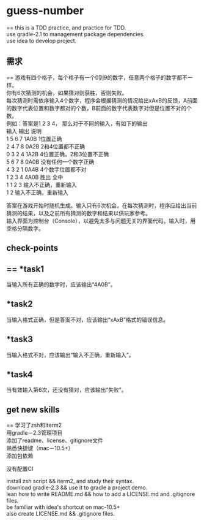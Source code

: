 # guess-number  
==
this is a TDD practice, and practice for TDD.  
use gradle-2.1 to management package dependencies.  
use idea to develop project.  

## 需求  
==
游戏有四个格子，每个格子有一个0到9的数字，任意两个格子的数字都不一样。  
你有6次猜测的机会，如果猜对则获胜，否则失败。  
每次猜测时需依序输入4个数字，程序会根据猜测的情况给出xAxB的反馈，A前面的数字代表位置和数字都对的个数，B前面的数字代表数字对但是位置不对的个数。  
例如：答案是1 2 3 4， 那么对于不同的输入，有如下的输出  
输入	    输出	    说明  
1 5 6 7	1A0B	1位置正确  
2 4 7 8	0A2B	2和4位置都不正确  
0 3 2 4	1A2B	4位置正确，2和3位置不正确  
5 6 7 8	0A0B	没有任何一个数字正确  
4 3 2 1	0A4B	4个数字位置都不对  
1 2 3 4	4A0B	胜出 全中  
1 1 2 3 输入不正确，重新输入  
1 2     输入不正确，重新输入

答案在游戏开始时随机生成。输入只有6次机会，在每次猜测时，程序应给出当前猜测的结果，以及之前所有猜测的数字和结果以供玩家参考。  
输入界面为控制台（Console），以避免太多与问题无关的界面代码。输入时，用空格分隔数字。

## check-points
==
*task1  
--
当输入所有正确的数字时，应该输出“4A0B”。

*task2  
--
当输入格式正确，但是答案不对，应该输出“xAxB”格式的错误信息。  

*task3  
--
当输入格式不对，应该输出“输入不正确，重新输入”。  

*task4  
--
当有效输入第6次，还没有猜对，应该输出“失败”。  


## get new skills
==
学习了zsh和Iterm2  
用gradle－2.3管理项目  
添加了readme、license、gitignore文件  
熟悉快捷键（mac－10.5+）  
添加包依赖

没有配置CI

install zsh script && iterm2, and study their syntax.  
download gradle-2.3 && use it to gradle a project demo.  
lean how to write README.md && how to add a LICENSE.md and .gitignore files.  
be familiar with idea's shortcut on mac-10.5+  
also create LICENSE.md && .gitignore files.
